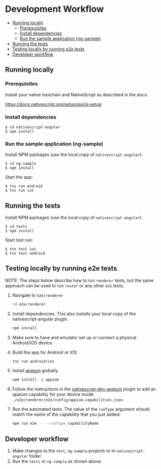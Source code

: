 # Development Workflow

<!-- TOC depthFrom:2 -->

- [Running locally](#running-locally)
    - [Prerequisites](#prerequisites)
    - [Install dependencies](#install-dependencies)
    - [Run the sample application (ng-sample)](#run-the-sample-application-ng-sample)
- [Running the tests](#running-the-tests)
- [Testing locally by running e2e tests](#testing-locally-by-running-e2e-tests)
- [Developer workflow](#developer-workflow)

<!-- /TOC -->

## Running locally

### Prerequisites

Install your native toolchain and NativeScript as described in the docs:

https://docs.nativescript.org/setup/quick-setup


### Install dependencies

```
$ cd nativescript-angular
$ npm install
```

### Run the sample application (ng-sample)

Install NPM packages (use the local copy of `nativescript-angular`):
```
$ cd ng-sample
$ npm install
```

Start the app:

```
$ tns run android
$ tns run ios
```

## Running the tests

Install NPM packages (use the local copy of `nativescript-angular`):
```
$ cd tests
$ npm install
```

Start test run:

```
$ tns test ios
$ tns test android
```

## Testing locally by running e2e tests

NOTE: The steps below describe how to run `renderer` tests, but the same approach can be used to run `router` or any other `e2e` tests.

1. Navigate to `e2e/renderer`
    ``` bash
    cd e2e/renderer
    ```

2. Install dependencies. This also installs your local copy of the nativescript-angular plugin.
    ``` bash
    npm install
    ```
3. Make sure to have and emulator set up or connect a physical Android/iOS device.

4. Build the app for Android or iOS
    ```bash
    tns run android/ios
    ```

5. Install [appium](http://appium.io/) globally.
    ``` bash
    npm install -g appium
    ```

6. Follow the instructions in the [nativescript-dev-appium](https://github.com/nativescript/nativescript-dev-appium#custom-appium-capabilities) plugin to add an appium capability for your device inside `./e2e/renderer/e2e/config/appium.capabilities.json`.

7. Run the automated tests. The value of the `runType` argument should match the name of the capability that you just added.
    ``` bash
    npm run e2e -- --runType capabilityName
    ```

## Developer workflow

1. Make changes to the `test`, `ng-sample` projects or in `nativescript-angular` folder.
2. Run the `tests` or `ng-sample` as shown above.